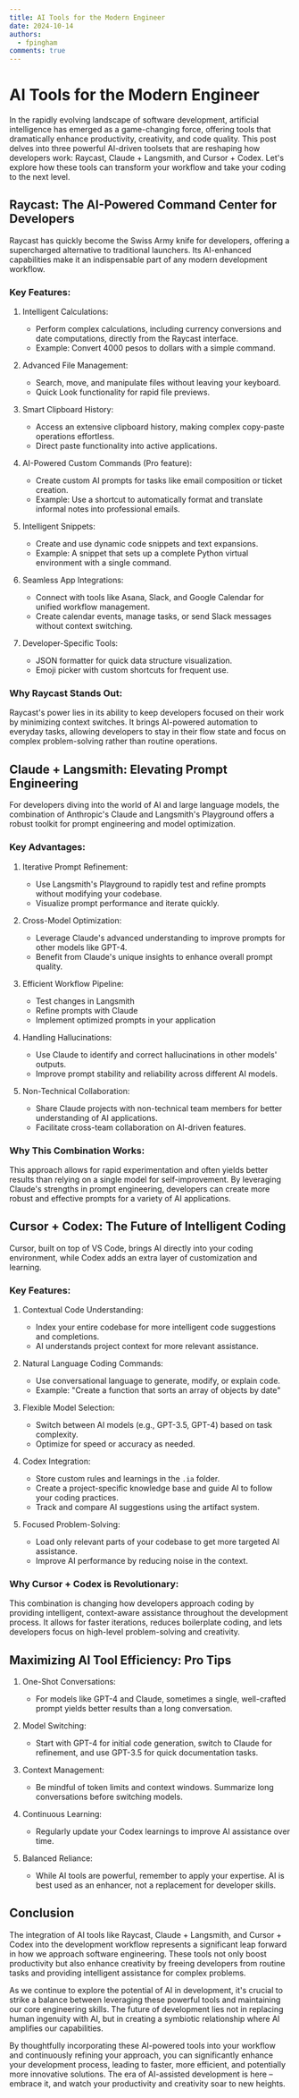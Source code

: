 ```yaml
---
title: AI Tools for the Modern Engineer
date: 2024-10-14
authors:
  - fpingham
comments: true
---
```


# AI Tools for the Modern Engineer

In the rapidly evolving landscape of software development, artificial intelligence has emerged as a game-changing force, offering tools that dramatically enhance productivity, creativity, and code quality. This post delves into three powerful AI-driven toolsets that are reshaping how developers work: Raycast, Claude + Langsmith, and Cursor + Codex. Let's explore how these tools can transform your workflow and take your coding to the next level.

<!-- more -->

## Raycast: The AI-Powered Command Center for Developers

Raycast has quickly become the Swiss Army knife for developers, offering a supercharged alternative to traditional launchers. Its AI-enhanced capabilities make it an indispensable part of any modern development workflow.

### Key Features:
1. Intelligent Calculations: 
	- Perform complex calculations, including currency conversions and date computations, directly from the Raycast interface.
	- Example: Convert 4000 pesos to dollars with a simple command.

2. Advanced File Management: 
	- Search, move, and manipulate files without leaving your keyboard.
	- Quick Look functionality for rapid file previews.

3. Smart Clipboard History: 
	- Access an extensive clipboard history, making complex copy-paste operations effortless.
	- Direct paste functionality into active applications.

4. AI-Powered Custom Commands (Pro feature):
	- Create custom AI prompts for tasks like email composition or ticket creation.
	- Example: Use a shortcut to automatically format and translate informal notes into professional emails.

5. Intelligent Snippets: 
	- Create and use dynamic code snippets and text expansions.
	- Example: A snippet that sets up a complete Python virtual environment with a single command.

6. Seamless App Integrations: 
	- Connect with tools like Asana, Slack, and Google Calendar for unified workflow management.
	- Create calendar events, manage tasks, or send Slack messages without context switching.

7. Developer-Specific Tools:
	- JSON formatter for quick data structure visualization.
	- Emoji picker with custom shortcuts for frequent use.

### Why Raycast Stands Out:
Raycast's power lies in its ability to keep developers focused on their work by minimizing context switches. It brings AI-powered automation to everyday tasks, allowing developers to stay in their flow state and focus on complex problem-solving rather than routine operations.

## Claude + Langsmith: Elevating Prompt Engineering

For developers diving into the world of AI and large language models, the combination of Anthropic's Claude and Langsmith's Playground offers a robust toolkit for prompt engineering and model optimization.

### Key Advantages:

1. Iterative Prompt Refinement: 
	- Use Langsmith's Playground to rapidly test and refine prompts without modifying your codebase.
	- Visualize prompt performance and iterate quickly.

2. Cross-Model Optimization: 
	- Leverage Claude's advanced understanding to improve prompts for other models like GPT-4.
	- Benefit from Claude's unique insights to enhance overall prompt quality.

3. Efficient Workflow Pipeline:
	- Test changes in Langsmith
	- Refine prompts with Claude
	- Implement optimized prompts in your application

4. Handling Hallucinations: 
	- Use Claude to identify and correct hallucinations in other models' outputs.
	- Improve prompt stability and reliability across different AI models.

5. Non-Technical Collaboration:
	- Share Claude projects with non-technical team members for better understanding of AI applications.
	- Facilitate cross-team collaboration on AI-driven features.

### Why This Combination Works:
This approach allows for rapid experimentation and often yields better results than relying on a single model for self-improvement. By leveraging Claude's strengths in prompt engineering, developers can create more robust and effective prompts for a variety of AI applications.

## Cursor + Codex: The Future of Intelligent Coding

Cursor, built on top of VS Code, brings AI directly into your coding environment, while Codex adds an extra layer of customization and learning.

### Key Features:

1. Contextual Code Understanding: 
	- Index your entire codebase for more intelligent code suggestions and completions.
	- AI understands project context for more relevant assistance.

2. Natural Language Coding Commands: 
	- Use conversational language to generate, modify, or explain code.
	- Example: "Create a function that sorts an array of objects by date"

3. Flexible Model Selection: 
	- Switch between AI models (e.g., GPT-3.5, GPT-4) based on task complexity.
	- Optimize for speed or accuracy as needed.

4. Codex Integration:
	- Store custom rules and learnings in the `.ia` folder.
	- Create a project-specific knowledge base and guide AI to follow your coding practices.
	- Track and compare AI suggestions using the artifact system.

5. Focused Problem-Solving: 
	- Load only relevant parts of your codebase to get more targeted AI assistance.
	- Improve AI performance by reducing noise in the context.

### Why Cursor + Codex is Revolutionary:
This combination is changing how developers approach coding by providing intelligent, context-aware assistance throughout the development process. It allows for faster iterations, reduces boilerplate coding, and lets developers focus on high-level problem-solving and creativity.

## Maximizing AI Tool Efficiency: Pro Tips

1. One-Shot Conversations:
	- For models like GPT-4 and Claude, sometimes a single, well-crafted prompt yields better results than a long conversation.

2. Model Switching:
	- Start with GPT-4 for initial code generation, switch to Claude for refinement, and use GPT-3.5 for quick documentation tasks.

3. Context Management:
	- Be mindful of token limits and context windows. Summarize long conversations before switching models.

4. Continuous Learning:
	- Regularly update your Codex learnings to improve AI assistance over time.

5. Balanced Reliance:
	- While AI tools are powerful, remember to apply your expertise. AI is best used as an enhancer, not a replacement for developer skills.

## Conclusion

The integration of AI tools like Raycast, Claude + Langsmith, and Cursor + Codex into the development workflow represents a significant leap forward in how we approach software engineering. These tools not only boost productivity but also enhance creativity by freeing developers from routine tasks and providing intelligent assistance for complex problems.

As we continue to explore the potential of AI in development, it's crucial to strike a balance between leveraging these powerful tools and maintaining our core engineering skills. The future of development lies not in replacing human ingenuity with AI, but in creating a symbiotic relationship where AI amplifies our capabilities.

By thoughtfully incorporating these AI-powered tools into your workflow and continuously refining your approach, you can significantly enhance your development process, leading to faster, more efficient, and potentially more innovative solutions. The era of AI-assisted development is here – embrace it, and watch your productivity and creativity soar to new heights.